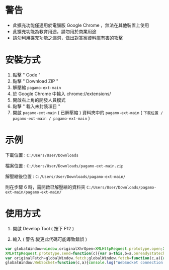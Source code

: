 # 警告
- 此擴充功能僅適用於電腦版 Google Chrome ，無法在其他裝置上使用
- 此擴充功能為教育用途，請勿用於商業用途
- 請勿利用擴充功能之漏洞，做出對答案資料庫有害的攻擊

# 安裝方式
1. 點擊 " Code "
2. 點擊 " Download ZIP "
3. 解壓縮 `pagamo-ext-main`
5. 於 Google Chrome 中輸入 chrome://extensions/
6. 開啟右上角的開發人員模式
7. 點擊 " 載入未封裝項目 "
8. 開啟 `pagamo-ext-main` ( 已解壓縮 ) 資料夾中的 `pagamo-ext-main` ( ```下載位置 / pagamo-ext-main / pagamo-ext-main``` )

# 示例

下載位置 : ```C:/Users/User/Downloads```

檔案位置 : ```C:/Users/User/Downloads/pagamo-ext-main.zip```

解壓縮後位置 : ```C:/Users/User/Downloads/pagamo-ext-main/```

則在步驟 6 時，需開啟已解壓縮的資料夾 ```C:/Users/User/Downloads/pagamo-ext-main/pagamo-ext-main/```

# 使用方式

1. 開啟 Develop Tool ( 按下 F12 )

2. 輸入 ( 警告:變更此代碼可能導致錯誤 )
```js 
var globalWindow=window,originalXhrOpen=XMLHttpRequest.prototype.open;XMLHttpRequest.prototype.open=function(c,a){this._url=a;return originalXhrOpen.apply(this,arguments)};var originalXhrSend=XMLHttpRequest.prototype.send;
XMLHttpRequest.prototype.send=function(c){var a=this,b=a.onreadystatechange;a.onreadystatechange=function(){4===this.readyState&&("/rooms/train.json"==a._url||"/rooms/attack.json"==a._url?window.postMessage({type:"question",data:a.response,url:a._url},window.location.origin):"/rooms/submit.json"==a._url&&window.postMessage({type:"answer",data:a.response,url:a._url,give:decodeURI(c)},window.location.origin));b&&b.apply(this,arguments)};return originalXhrSend.apply(this,arguments)};
var originalFetch=globalWindow.fetch;globalWindow.fetch=function(c,a){return originalFetch.apply(this,arguments).then(function(b){console.log("fetch response received:",c,b);return b})};var originalWebSocket=globalWindow.WebSocket;
globalWindow.WebSocket=function(c,a){console.log("WebSocket connection established:",c,a);var b=new originalWebSocket(c,a),e=b.send;b.send=function(d){console.log("WebSocket message sent:",d);return e.apply(this,arguments)};b.addEventListener("message",function(d){console.log("WebSocket message received:",d.data)});return b};document.cookie="pgo-ext-ud="+JSON.stringify(window.currentGc);
```